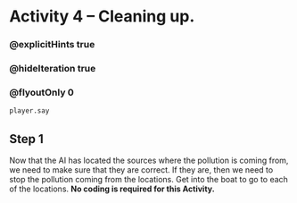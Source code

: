 # Activity 4 – Cleaning up.

### @explicitHints true
### @hideIteration true 
### @flyoutOnly 0

```python
player.say
```

## Step 1
Now that the AI has located the sources where the pollution is coming from, we need to make sure that they are correct. If they are, 
then we need to stop the pollution coming from the locations. 
Get into the boat to go to each of the locations. 
**No coding is required for this Activity.**
